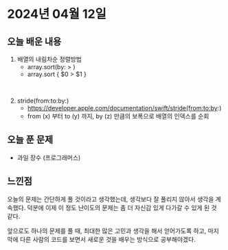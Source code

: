 # 2024년 04월 12일



## 오늘 배운 내용
1. 배열의 내림차순 정렬방법 
    * array.sort(by: > )
    * array.sort { $0 > $1 }

</br>

2. stride(from:to:by:)
    * https://developer.apple.com/documentation/swift/stride(from:to:by:)
    * from (x) 부터 to (y) 까지, by (z) 만큼의 보폭으로 배열의 인덱스를 순회


## 오늘 푼 문제
- 과일 장수 (프로그래머스)


## 느낀점
오늘의 문제는 간단하게 풀 것이라고 생각했는데, 생각보다 잘 풀리지 않아서 생각을 계속했다. 
덕분에 이제 이 정도 난이도의 문제는 좀 더 자신감 있게 다가갈 수 있게 된 것 같다.
 
앞으로도 하나의 문제를 풀 때, 최대한 많은 고민과 생각을 해서 얻어가도록 하고, 마지막에 다른 사람의 코드를 보면서 새로운 것을 배우는 방식으로 공부해야겠다.
